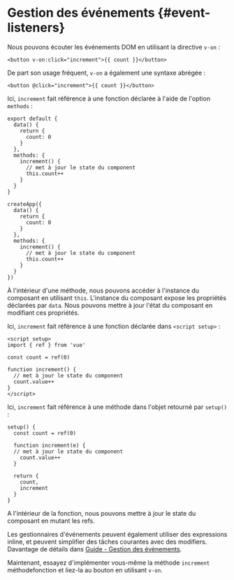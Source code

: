 # Gestion des événements {#event-listeners}

Nous pouvons écouter les événements DOM en utilisant la directive `v-on` :

```vue-html
<button v-on:click="increment">{{ count }}</button>
```

De part son usage fréquent, `v-on` a également une syntaxe abrégée :

```vue-html
<button @click="increment">{{ count }}</button>
```

<div class="options-api">

Ici, `increment` fait référence à une fonction déclarée à l'aide de l'option `methods` :

<div class="sfc">

```js{7-12}
export default {
  data() {
    return {
      count: 0
    }
  },
  methods: {
    increment() {
      // met à jour le state du component
      this.count++
    }
  }
}
```

</div>
<div class="html">

```js{7-12}
createApp({
  data() {
    return {
      count: 0
    }
  },
  methods: {
    increment() {
      // met à jour le state du component
      this.count++
    }
  }
})
```

</div>

À l'intérieur d'une méthode, nous pouvons accéder à l'instance du composant en utilisant `this`. L'instance du composant expose les propriétés déclarées par `data`. Nous pouvons mettre à jour l'état du composant en modifiant ces propriétés.

</div>

<div class="composition-api">

<div class="sfc">

Ici, `increment` fait référence à une fonction déclarée dans `<script setup>` :

```vue{6-9}
<script setup>
import { ref } from 'vue'

const count = ref(0)

function increment() {
  // met à jour le state du component
  count.value++
}
</script>
```

</div>

<div class="html">

Ici, `increment` fait référence à une méthode dans l'objet retourné par `setup()` :

```js{$}
setup() {
  const count = ref(0)

  function increment(e) {
  // met à jour le state du component
    count.value++
  }

  return {
    count,
    increment
  }
}
```

</div>

A l'intérieur de la fonction, nous pouvons mettre à jour le state du composant en mutant les refs.

</div>

Les gestionnaires d'événements peuvent également utiliser des expressions inline, et peuvent simplifier des tâches courantes avec des modifiers. Davantage de détails dans <a target="_blank" href="/guide/essentials/event-handling.html">Guide - Gestion des événements</a>.

Maintenant, essayez d'implémenter vous-même la méthode `increment` <span class="options-api">méthode</span><span class="composition-api">fonction</span> et liez-la au bouton en utilisant `v-on`.
